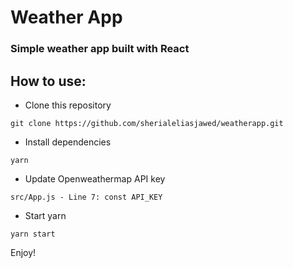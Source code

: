 # Weather App
### Simple weather app built with React

## How to use:

- Clone this repository

`git clone https://github.com/sherialeliasjawed/weatherapp.git`

- Install dependencies 

`yarn`

- Update Openweathermap API key

`src/App.js - Line 7:
const API_KEY`

- Start yarn

`yarn start`

Enjoy!  